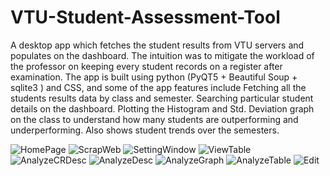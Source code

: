 # VTU-Student-Assessment-Tool

A desktop app which fetches the student results from VTU servers and populates on the dashboard. The intuition was to mitigate the workload of the professor on keeping every student records on a register after examination. The app is built using python (PyQT5 + Beautiful Soup + sqlite3 ) and CSS, and some of the app features include
Fetching all the students results data by class and semester.
Searching particular student details on the dashboard.
Plotting the Histogram and Std. Deviation graph on the class to understand how many students are outperforming and underperforming.
Also shows student trends over the semesters.

![HomePage](https://github.com/user-attachments/assets/caf9b8f4-42c0-4c09-bc1b-59cb4de3d8b7)
![ScrapWeb](https://github.com/user-attachments/assets/7fd49563-5627-408a-80ef-52187209c5d2)
![SettingWindow](https://github.com/user-attachments/assets/a6ff378d-82db-44c0-a344-96f8e957f2cb)
![ViewTable](https://github.com/user-attachments/assets/7dfd0f51-1b81-4bd8-be90-6b94e578f63f)
![AnalyzeCRDesc](https://github.com/user-attachments/assets/f0c6bddf-07be-4a32-a481-47b586cdc621)
![AnalyzeDesc](https://github.com/user-attachments/assets/0f93f660-30ed-4037-ab95-f150a885d631)
![AnalyzeGraph](https://github.com/user-attachments/assets/cf7394fc-8410-4baa-9d8a-d3a67fc380e4)
![AnalyzeTable](https://github.com/user-attachments/assets/a48de0f8-1e9f-42cc-96f3-918e1e874166)
![Edit](https://github.com/user-attachments/assets/a838c6c4-217d-472f-a933-3d616c541438)
